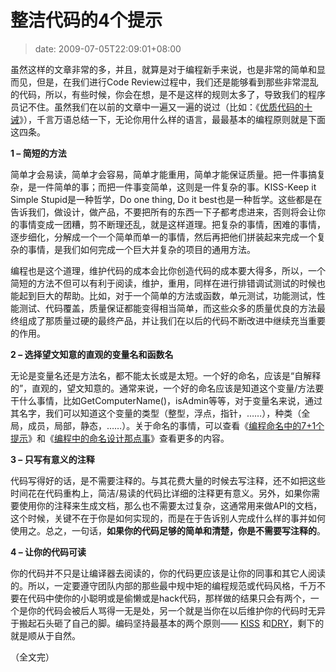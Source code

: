 # 整洁代码的4个提示
>date: 2009-07-05T22:09:01+08:00


虽然这样的文章非常的多，并且，就算是对于编程新手来说，也是非常的简单和显而见，但是，在我们进行Code Review过程中，我们还是能够看到那些非常混乱的代码，所以，有些时候，你会在想，是不是这样的规则太多了，导致我们的程序员记不住。虽然我们在以前的文章中一遍又一遍的说过（比如：《[优质代码的十诫](/2009/%E4%BC%98%E8%B4%A8%E4%BB%A3%E7%A0%81%E7%9A%84%E5%8D%81%E8%AF%AB.md)》），千言万语总结一下，无论你用什么样的语言，最最基本的编程原则就是下面这四条。



**1 – 简短的方法**


简单才会易读，简单才会容易，简单才能重用，简单才能保证质量。把一件事搞复杂，是一件简单的事；而把一件事变简单，这则是一件复杂的事。KISS-Keep it Simple Stupid是一种哲学，Do one thing, Do it best也是一种哲学。这些都是在告诉我们，做设计，做产品，不要把所有的东西一下子都考虑进来，否则将会让你的事情变成一团糟，剪不断理还乱，就是这样道理。把复杂的事情，困难的事情，逐步细化，分解成一个一个简单而单一的事情，然后再把他们拼装起来完成一个复杂的事情，是我们如何完成一个巨大并复杂的项目的通用方法。


编程也是这个道理，维护代码的成本会比你创造代码的成本要大得多，所以，一个简短的方法不但可以有利于阅读，维护，重用，同样在进行排错调试测试的时候也能起到巨大的帮助。比如，对于一个简单的方法或函数，单元测试，功能测试，性能测试、代码覆盖，质量保证都能变得相当简单，而这些众多的质量优良的方法最终组成了那质量过硬的最终产品，并让我们在以后的代码不断改进中继续充当重要的作用。


**2 – 选择望文知意的直观的变量名和函数名**


无论是变量名还是方法名，都不能太长或是太短。一个好的命名，应该是“自解释的”，直观的，望文知意的。通常来说，一个好的命名应该是知道这个变量/方法要干什么事情，比如GetComputerName()，isAdmin等等，对于变量名来说，通过其名字，我们可以知道这个变量的类型（整型，浮点，指针，……），种类（全局，成员，局部，静态，……）。关于命名的事情，可以查看《[编程命名中的7+1个提示](/2009/%E7%BC%96%E7%A8%8B%E5%91%BD%E5%90%8D%E4%B8%AD%E7%9A%847%2B1%E4%B8%AA%E6%8F%90%E7%A4%BA.md)》和《[编程中的命名设计那点事](/2009/%E7%BC%96%E7%A8%8B%E4%B8%AD%E7%9A%84%E5%91%BD%E5%90%8D%E8%AE%BE%E8%AE%A1%E9%82%A3%E7%82%B9%E4%BA%8B.md)》查看更多的内容。


**3 – 只写有意义的注释**


代码写得好的话，是不需要注释的。与其花费大量的时候去写注释，还不如把这些时间花在代码重构上，简洁/易读的代码比详细的注释更有意义。另外，如果你需要使用你的注释来生成文档，那么也不需要太过复杂，这通常用来做API的文档，这个时候，关键不在于你是如何实现的，而是在于告诉别人完成什么样的事并如何使用之。总之，一句话，**如果你的代码足够的简单和清楚，你是不需要写注释的**。  

**4 – 让你的代码可读**


你的代码并不只是让编译器去阅读的，你的代码更应该是让你的同事和其它人阅读的。所以，一定要遵守团队内部的那些最中规中矩的编程规范或代码风格，千万不要在代码中使你的小聪明或是偷懒或是hack代码，那样做的结果只会有两个，一个是你的代码会被后人骂得一无是处，另一个就是当你在以后维护你的代码时无异于搬起石头砸了自己的脚。编码坚持最基本的两个原则—— [KISS](https://en.wikipedia.org/wiki/Keep_it_simple_stupid) 和[DRY](https://en.wikipedia.org/wiki/Don%27t_repeat_yourself)，剩下的就是顺从于自然。


（全文完）


